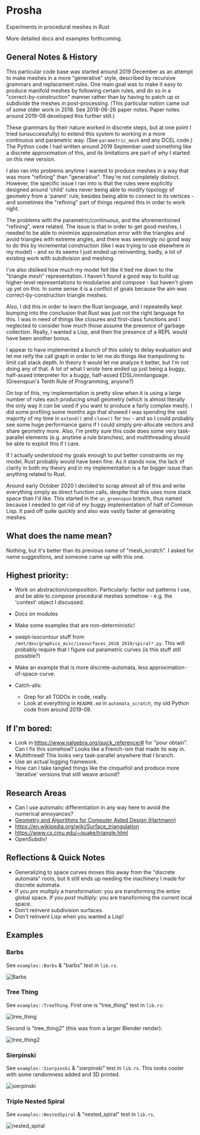 # Prosha

Experiments in procedural meshes in Rust

More detailed docs and examples forthcoming.

## General Notes & History

This particular code base was started around 2019 December
as an attempt to make meshes in a more "generative" style,
described by recursive grammars and replacement rules.  One
main goal was to make it easy to produce manifold meshes by
following certain rules, and do so in a
"correct-by-construction" manner rather than by having to
patch up or subdivide the meshes in post-processing.
(This particular notion came out of some older work in 2018.
See 2018-06-26 paper notes. Paper notes around 2019-09
developed this further still.)

These grammars by their nature worked in discrete steps,
but at one point I tried (unsuccessfully) to extend this
system to working in a more continuous and parametric
way.  (See `parametric_mesh` and any DCEL code.)
The Python code I had written around 2019 September used
something like a discrete approximation of this, and its
limitations are part of why I started on this new version.

I also ran into problems anytime I wanted to produce
meshes in a way that was more "refining" than "generative".
They're not completely distinct. However, the specific issue
I ran into is that the rules were explicitly designed around
'child' rules never being able to modify topology of geometry
from a 'parent' rule, besides being able to connect to its
vertices - and sometimes the "refining" part of things
required this in order to work right.

The problems with the parametric/continuous, and the
aforementioned "refining", were related. The issue is that
in order to get good meshes, I needed to be able to minimize
approximation error with the triangles and avoid triangles
with extreme angles, and there was seemingly no good way to
do this by incremental construction (like I was trying to
use elsewhere in my model) - and so its seems I just ended up
reinventing, badly, a lot of existing work with subdivision
and meshing.

I've also disliked how much my model felt like it tied me
down to the "triangle mesh" representation. I haven't
found a good way to build up higher-level representations
to modularise and compose - but haven't given up yet on
this.  In some sense it is a conflict of goals because
the aim was correct-by-construction triangle meshes.

Also, I did this in order to learn the Rust language, and I
repeatedly kept bumping into the conclusion that Rust was
just not the right language for this. I was in need of things
like closures and first-class functions and I neglected to
consider how much those assume the presence of garbage
collection. Really, I wanted a Lisp, and then the presence of
a REPL would have been another bonus.

I appear to have implemented a bunch of this solely to delay
evaluation and let me reify the call graph in order to let me do
things like trampolining to limit call stack depth. In theory it
would let me analyze it better, but I'm not doing any of that.
A lot of what I wrote here ended up just being a buggy, half-assed
interpreter for a buggy, half-assed EDSL/minilanguage.
(Greenspun's Tenth Rule of Programming, anyone?)

On top of this, my implementation is pretty slow when it is
using a large number of rules each producing small geometry
(which is almost literally the only way it *can* be used
if you want to produce a fairly complex mesh). I did some
profiling some months ago that showed I was spending the
vast majority of my time in `extend()` and `clone()` for
`Vec` - and so I could probably see some huge performance
gains if I could simply pre-allocate vectors and share geometry
more. Also, I'm pretty sure this code does some very task-parallel
elements (e.g. anytime a rule branches), and multithreading should
be able to exploit this if I care.

If I actually understood my goals enough to put better
constraints on my model, Rust probably would have been fine.
As it stands now, the lack of clarity in both my theory
and in my implementation is a far bigger issue than anything
related to Rust.

Around early October 2020 I decided to scrap almost all of this and
write everything simply as direct function calls, despite that this uses
more stack space than I'd like. This started in the `un_greenspun`
branch, thus named because I needed to get rid of my buggy
implementation of half of Common Lisp. It paid off quite quickly and
also was vastly faster at generating meshes. 

## What does the name mean?

Nothing, but it's better than its previous name of
"mesh_scratch". I asked for name suggestions, and someone came up
with this one.

## Highest priority:

- Work on abstraction/composition.  Particularly: factor out
  patterns I use, and be able to *compose* procedural meshes
  somehow - e.g. the 'context' object I discussed. 
- Docs on modules
- Make some examples that are non-deterministic!
- swept-isocontour stuff from
  `/mnt/dev/graphics_misc/isosurfaces_2018_2019/spiral*.py`.  This
  will probably require that I figure out parametric curves
  (is this stuff still possible?)
- Make an example that is more discrete-automata, less
  approximation-of-space-curve.

- Catch-alls:
  - Grep for all TODOs in code, really.
  - Look at everything in `README.md` in `automata_scratch`,
    my old Python code from around 2019-09.

## If I'm bored:

- Look in https://www.nalgebra.org/quick_reference/# for "pour
  obtain".  Can I fix this somehow?  Looks like a French-ism that made
  its way in.
- Multithread!  This looks very task-parallel anywhere that I branch.
- Use an actual logging framework.
- How can I take tangled things like the cinquefoil and produce more
  'iterative' versions that still weave around?

## Research Areas

- Can I use automatic differentiation in any way here to avoid the
  numerical annoyances?
- [Geometry and Algorithms for Computer Aided Design (Hartmann)](https://www2.mathematik.tu-darmstadt.de/~ehartmann/cdgen0104.pdf)
- https://en.wikipedia.org/wiki/Surface_triangulation
- https://www.cs.cmu.edu/~quake/triangle.html
- OpenSubdiv!

## Reflections & Quick Notes

- Generalizing to space curves moves this away from the "discrete
  automata" roots, but it still ends up needing the machinery I made
  for discrete automata.
- If you *pre* multiply a transformation: you are transforming the
  entire global space.  If you *post* multiply: you are transforming
  the current local space. 
- Don't reinvent subdivision surfaces.
- Don't reinvent Lisp when you wanted a Lisp!

## Examples

### Barbs

See `examples::Barbs` & "barbs" test in `lib.rs`.

![Barbs](./images/barbs_preview.png)

### Tree Thing

See `examples::TreeThing`.  First one is "tree_thing" test in `lib.rs`:

![tree_thing](./images/tree_thing_preview.jpg)

Second is "tree_thing2" (this was from a larger Blender render):

![tree_thing2](./images/rust_tree_thing_03_smaller.jpg)

### Sierpinski

See `examples::Sierpinski` & "sierpinski" test in `lib.rs`.
This looks cooler with some randomness added and 3D printed.

![sierpinski](./images/sierpinski_preview.png)

### Triple Nested Spiral

See `examples::NestedSpiral` & "nested_spiral" test in `lib.rs`.

![nested_spiral](./images/nested_spiral.jpg)
